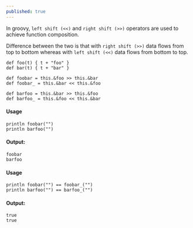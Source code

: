 ```yaml
---
published: true
---
```


In groovy, ```left shift (<<)``` and ```right shift (>>)``` operators are used to achieve function composition. 

Difference between the two is that with ```right shift (>>)``` data flows from top to bottom whereas with ```left shift (<<)``` 
data flows from bottom to top.

```
def foo(t) { t + "foo" }
def bar(t) { t + "bar" }

def foobar = this.&foo >> this.&bar
def foobar_ = this.&bar << this.&foo

def barfoo = this.&bar >> this.&foo
def barfoo_ = this.&foo << this.&bar
```
#### Usage

```
println foobar("")
println barfoo("")
```

#### Output:

```
foobar
barfoo
```

#### Usage

```
println foobar("") == foobar_("")
println barfoo("") == barfoo_("")
```

#### Output:

```
true
true
```
